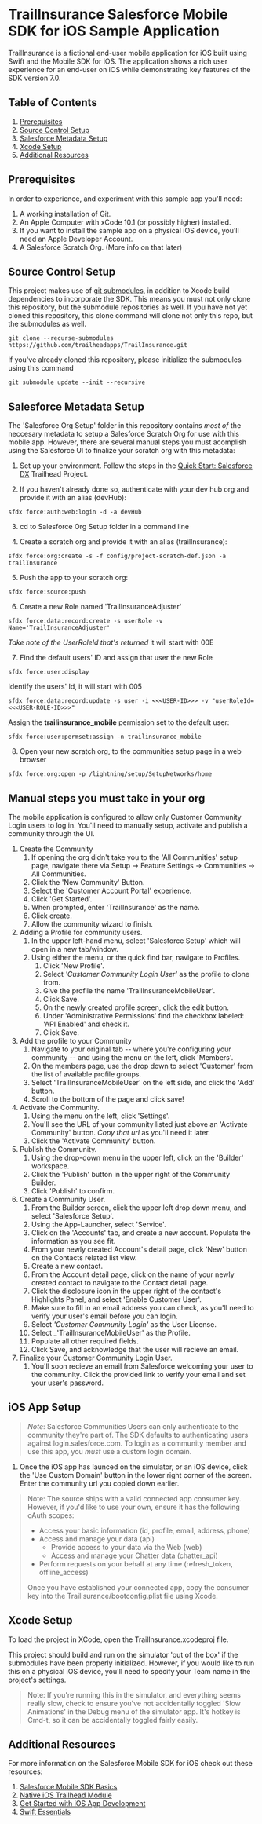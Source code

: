# TrailInsurance Salesforce Mobile SDK for iOS Sample Application

TrailInsurance is a fictional end-user mobile application for iOS built using Swift and the Mobile SDK for iOS. The application shows a rich user experience for an end-user on iOS while demonstrating key features of the SDK version 7.0.

## Table of Contents

1. [Prerequisites](#pre)
1. [Source Control Setup](#download)
1. [Salesforce Metadata Setup](#sfMetadata)
1. [Xcode Setup](#xcode)
1. [Additional Resources](#resources)

## Prerequisites <a name="pre"></a>

In order to experience, and experiment with this sample app you'll need:

1. A working installation of Git.
2. An Apple Computer with xCode 10.1 (or possibly higher) installed.
3. If you want to install the sample app on a physical iOS device, you'll need an Apple Developer Account.
4. A Salesforce Scratch Org. (More info on that later)

## Source Control Setup <a name="download"></a>

This project makes use of [git submodules](https://git-scm.com/book/en/v2/Git-Tools-Submodules), in addition to Xcode build dependencies to incorporate the SDK. This means you must not only clone this repository, but the submodule repositories as well. If you have not yet cloned this repository, this clone command will clone not only this repo, but the submodules as well.

```console
git clone --recurse-submodules https://github.com/trailheadapps/TrailInsurance.git
```

If you've already cloned this repository, please initialize the submodules using this command

```console
git submodule update --init --recursive
```

## Salesforce Metadata Setup <a name="sfMetadata"></a>

The 'Salesforce Org Setup' folder in this repository contains _most of_ the neccesary metadata to setup a Salesforce Scratch Org for use with this mobile app. However, there are several manual steps you must acomplish using the Salesforce UI to finalize your scratch org with this metadata:

1. Set up your environment. Follow the steps in the [Quick Start: Salesforce DX](https://trailhead.salesforce.com/en/content/learn/projects/quick-start-salesforce-dx) Trailhead Project.

2. If you haven't already done so, authenticate with your dev hub org and provide it with an alias (devHub):

```
sfdx force:auth:web:login -d -a devHub
```

3. cd to Salesforce Org Setup folder in a command line

4. Create a scratch org and provide it with an alias (trailInsurance):

```
sfdx force:org:create -s -f config/project-scratch-def.json -a trailInsurance
```

5. Push the app to your scratch org:

```
sfdx force:source:push
```

6. Create a new Role named 'TrailInsuranceAdjuster'

```
sfdx force:data:record:create -s userRole -v Name='TrailInsuranceAdjuster'
```

_Take note of the UserRoleId that's returned_ it will start with 00E

7. Find the default users' ID and assign that user the new Role

```
sfdx force:user:display
```

Identify the users' Id, it will start with 005

```
sfdx force:data:record:update -s user -i <<<USER-ID>>> -v "userRoleId=<<<USER-ROLE-ID>>>"
```

Assign the **trailinsurance_mobile** permission set to the default user:

```
sfdx force:user:permset:assign -n trailinsurance_mobile
```

8. Open your new scratch org, to the communities setup page in a web browser

```
sfdx force:org:open -p /lightning/setup/SetupNetworks/home
```

## Manual steps you must take in your org

The mobile application is configured to allow only Customer Community Login users to log in. You'll need to manually setup, activate and publish a community through the UI.

1. Create the Community
   1. If opening the org didn't take you to the 'All Communities' setup page, navigate there via Setup -> Feature Settings -> Communities -> All Communities.
   2. Click the 'New Community' Button.
   3. Select the 'Customer Account Portal' experience.
   4. Click 'Get Started'.
   5. When prompted, enter 'TrailInsurance' as the name.
   6. Click create.
   7. Allow the community wizard to finish.
2. Adding a Profile for community users.
   1. In the upper left-hand menu, select 'Salesforce Setup' which will open in a new tab/window.
   2. Using either the menu, or the quick find bar, navigate to Profiles.
      1. Click 'New Profile'.
      2. Select _'Customer Community Login User'_ as the profile to clone from.
      3. Give the profile the name 'TrailInsuranceMobileUser'.
      4. Click Save.
      5. On the newly created profile screen, click the edit button.
      6. Under 'Administrative Permissions' find the checkbox labeled: 'API Enabled' and check it.
      7. Click Save.
3. Add the profile to your Community
   1. Navigate to your original tab -- where you're configuring your community -- and using the menu on the left, click 'Members'.
   2. On the members page, use the drop down to select 'Customer' from the list of available profile groups.
   3. Select 'TrailInsuranceMobileUser' on the left side, and click the 'Add' button.
   4. Scroll to the bottom of the page and click save!
4. Activate the Community.
   1. Using the menu on the left, click 'Settings'.
   2. You'll see the URL of your community listed just above an 'Activate Community' button. _Copy that url_ as you'll need it later.
   3. Click the 'Activate Community' button.
5. Publish the Community.
   1. Using the drop-down menu in the upper left, click on the 'Builder' workspace.
   2. Click the 'Publish' button in the upper right of the Community Builder.
   3. Click 'Publish' to confirm.
6. Create a Community User.
   1. From the Builder screen, click the upper left drop down menu, and select 'Salesforce Setup'.
   2. Using the App-Launcher, select 'Service'.
   3. Click on the 'Accounts' tab, and create a new account. Populate the information as you see fit.
   4. From your newly created Account's detail page, click 'New' button on the Contacts related list view.
   5. Create a new contact.
   6. From the Account detail page, click on the name of your newly created contact to navigate to the Contact detail page.
   7. Click the disclosure icon in the upper right of the contact's Highlights Panel, and select 'Enable Customer User'.
   8. Make sure to fill in an email address you can check, as you'll need to verify your user's email before you can login.
   9. Select _'Customer Community Login'_ as the User License.
   10. Select \_'TrailInsuranceMobileUser' as the Profile.
   11. Populate all other required fields.
   12. Click Save, and acknowledge that the user will recieve an email.
7. Finalize your Customer Community Login User.
   1. You'll soon recieve an email from Salesforce welcoming your user to the community. Click the provided link to verify your email and set your user's password.

## iOS App Setup

> _Note_: Salesforce Communities Users can only authenticate to the community they're part of. The SDK defaults to authenticating users against login.salesforce.com. To login as a community member and use this app, you _must_ use a custom login domain.

1. Once the iOS app has launced on the simulator, or an iOS device, click the 'Use Custom Domain' button in the lower right corner of the screen. Enter the community url you copied down earlier.

> Note: The source ships with a valid connected app consumer key. However, if you'd like to use your own, ensure it has the following oAuth scopes:
>
> - Access your basic information (id, profile, email, address, phone)
> - Access and manage your data (api)
>   - Provide access to your data via the Web (web)
>   - Access and manage your Chatter data (chatter_api)
> - Perform requests on your behalf at any time (refresh_token, offline_access)
>
> Once you have established your connected app, copy the consumer key into the TrailIsurance/bootconfig.plist file using Xcode.

## Xcode Setup <a name="xcode"></a>

To load the project in XCode, open the TrailInsurance.xcodeproj file.

This project should build and run on the simulator 'out of the box' if the submodules have been properly initialized. However, if you would like to run this on a physical iOS device, you'll need to specify your Team name in the project's settings.

> Note: If you're running this in the simulator, and everything seems really slow, check to ensure you've not accidentally toggled 'Slow Animations' in the Debug menu of the simulator app. It's hotkey is Cmd-t, so it can be accidentally toggled fairly easily.

## Additional Resources <a name="resources"></a>

For more information on the Salesforce Mobile SDK for iOS check out these resources:

1. [Salesforce Mobile SDK Basics](https://trailhead.salesforce.com/en/content/learn/modules/mobile_sdk_introduction)
2. [Native iOS Trailhead Module](https://trailhead.salesforce.com/en/content/learn/modules/mobile_sdk_native_ios)
3. [Get Started with iOS App Development](https://trailhead.salesforce.com/en/content/learn/trails/start-ios-appdev)
4. [Swift Essentials](https://trailhead.salesforce.com/en/content/learn/modules/swift-essentials)
